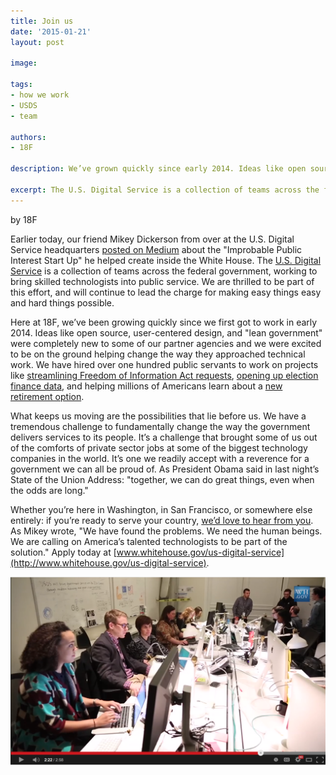 ```yaml
---
title: Join us
date: '2015-01-21'
layout: post

image: 

tags: 
- how we work
- USDS
- team

authors: 
- 18F

description: We’ve grown quickly since early 2014. Ideas like open source, user-centered design, and “lean government” were completely new to some of our partner agencies and proud as we are of what we’ve accomplished, what keeps us moving are the possibilities that lie before us. If you're ready to serve your country, join us.

excerpt: The U.S. Digital Service is a collection of teams across the federal government, working to bring skilled technologists into public service. We are thrilled to be part of this effort, and will continue to lead the charge for making easy things easy and hard things possible.
--- 
```

by 18F

Earlier today, our friend Mikey Dickerson from over at the U.S. Digital Service headquarters [posted on Medium](https://medium.com/@USDigitalService/an-improbable-public-interest-start-up-6f9a54712411) about the "Improbable Public Interest Start Up" he helped create inside the White House. The [U.S. Digital Service](http://wh.gov/usds) is a collection of teams across the federal government, working to bring skilled technologists into public service. We are thrilled to be part of this effort, and will continue to lead the charge for making easy things easy and hard things possible.

Here at 18F, we’ve been growing quickly since we first got to work in early 2014. Ideas like open source, user-centered design, and "lean government" were completely new to some of our partner agencies and we were excited to be on the ground helping change the way they approached technical work. We have hired over one hundred public servants to work on projects like [streamlining](https://www.google.com/url?q=https%3A%2F%2Fgithub.com%2F18F%2Ffoia-hub&sa=D&sntz=1&usg=AFQjCNFq8WUsYCy0xUxn0y9oEwo5SqduXg)[ Freedom of Information Act requests](https://www.google.com/url?q=https%3A%2F%2Fgithub.com%2F18F%2Ffoia-hub&sa=D&sntz=1&usg=AFQjCNFq8WUsYCy0xUxn0y9oEwo5SqduXg), [opening up election finance data](https://www.google.com/url?q=https%3A%2F%2F18f.gsa.gov%2F2014%2F08%2F21%2Fcreating-an-open-fec%2F&sa=D&sntz=1&usg=AFQjCNH2HzvHXtpm-Efp1lZORzFpl8mSJA), and helping millions of Americans learn about a [new retirement option](https://www.google.com/url?q=https%3A%2F%2Fmyra.treasury.gov&sa=D&sntz=1&usg=AFQjCNHcagiNxikVXhRccHSP2Xfg9XkNCw).

What keeps us moving are the possibilities that lie before us. We have a tremendous challenge to fundamentally change the way the government delivers services to its people. It’s a challenge that brought some of us out of the comforts of private sector jobs at some of the biggest technology companies in the world. It’s one we readily accept with a reverence for a government we can all be proud of. As President Obama said in last night’s State of the Union Address: "together, we can do great things, even when the odds are long."

Whether you’re here in Washington, in San Francisco, or somewhere else entirely: if you’re ready to serve your country, [we’d love to hear from you](mailto:join18f@gsa.gov). As Mikey wrote, "We have found the problems. We need the human beings. We are calling on America’s talented technologists to be part of the solution." Apply today at [www.whitehouse.gov/us-digital-service](http://www.whitehouse.gov/us-digital-service). 

<a title="USDS Video on YouTube." href="https://youtu.be/GMt0wH-twkE" ><img alt="The US Digital Service hard at work" src="/assets/images/2015/01/usds.png" /></a>